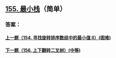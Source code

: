 ## [155. 最小栈](https://leetcode-cn.com/problems/min-stack/)（简单）





### 答案：



#### [上一题（154. 寻找旋转排序数组中的最小值 II）(困难)](https://github.com/sdwwld/leetCode/blob/master/src/main/java/com/wld/java/leetcode/leetCode0154.md)

#### [下一题（156. 上下翻转二叉树）(中等)](https://github.com/sdwwld/leetCode/blob/master/src/main/java/com/wld/java/leetcode/leetCode0156.md)